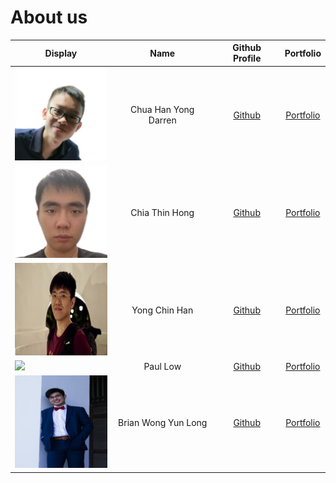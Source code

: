 # About us

Display |         Name         |             Github Profile             | Portfolio 
--------|:--------------------:|:--------------------------------------:|:---------:
![](team/chuahanyongdarren.png) | Chua Han Yong Darren | [Github](https://github.com/chydarren) | [Portfolio](team/chuahanyongdarren.md)
![](team/chiathinhong.png) |    Chia Thin Hong    |   [Github](https://github.com/wcwy)    | [Portfolio](team/chiathinhong.md)
![](team/yongchinhan.jpg) |    Yong Chin Han     | [Github](https://github.com/chinhan99) | [Portfolio](team/yongchinhan.md)
![](https://via.placeholder.com/100.png?text=Photo) |       Paul Low       | [Github](https://github.com/paullowse) | [Portfolio](team/paullow.md)
![](team/brianwongyunlong.png) | Brian Wong Yun Long  | [Github](https://github.com/brian-vb)  | [Portfolio](team/brianwongyunlong.md)

